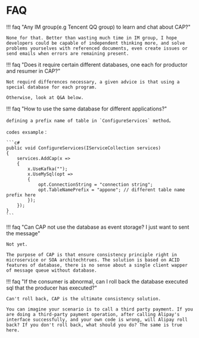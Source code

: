 # FAQ

!!! faq "Any IM group(e.g Tencent QQ group) to learn and chat about CAP?"

    None for that. Better than wasting much time in IM group, I hope developers could be capable of independent thinking more, and solve problems yourselves with referenced documents, even create issues or send emails when errors are remaining present.

!!! faq "Does it require certain different databases, one each for productor and resumer in CAP?"

    Not requird differences necessary, a given advice is that using a special database for each program.

    Otherwise, look at Q&A below.

!!! faq "How to use the same database for different applications?"

    defining a prefix name of table in `ConfigureServices` method。
    
    codes exsample：

    ```c#
    public void ConfigureServices(IServiceCollection services)
    {
        services.AddCap(x =>
        {
            x.UseKafka("");
            x.UseMySql(opt =>
            {
                opt.ConnectionString = "connection string";
                opt.TableNamePrefix = "appone"; // different table name prefix here
            });
        });
    }
    ```

!!! faq "Can CAP not use the database as event storage? I just want to sent the message"

    Not yet.

    The purpose of CAP is that ensure consistency principle right in microservice or SOA architechtrues. The solution is based on ACID features of database, there is no sense about a single client wapper of message queue without database.

!!! faq "If the consumer is abnormal, can I roll back the database executed sql that the producer has executed?"

    Can't roll back, CAP is the ultimate consistency solution.

    You can imagine your scenario is to call a third party payment. If you are doing a third-party payment operation, after calling Alipay's interface successfully, and your own code is wrong, will Alipay roll back? If you don't roll back, what should you do? The same is true here.
